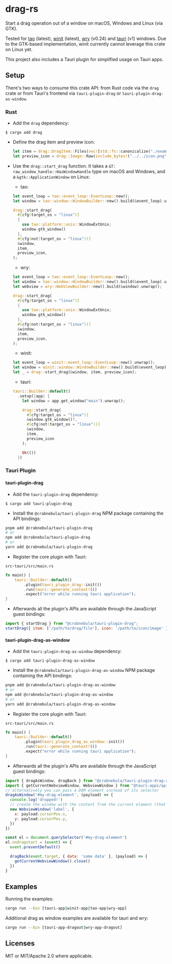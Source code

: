 # drag-rs

Start a drag operation out of a window on macOS, Windows and Linux (via GTK).

Tested for [tao](https://github.com/tauri-apps/tao) (latest), [winit](https://github.com/rust-windowing/winit) (latest), [wry](https://github.com/tauri-apps/wry) (v0.24) and [tauri](https://github.com/tauri-apps/tauri) (v1) windows.
Due to the GTK-based implementation, winit currently cannot leverage this crate on Linux yet.

This project also includes a Tauri plugin for simplified usage on Tauri apps.

## Setup

There's two ways to consume this crate API: from Rust code via the `drag` crate or from Tauri's frontend via `tauri-plugin-drag` or `tauri-plugin-drag-as-window`.

### Rust

- Add the `drag` dependency:

`$ cargo add drag`

- Define the drag item and preview icon:

  ```rust
  let item = drag::DragItem::Files(vec![std::fs::canonicalize("./examples/icon.png").unwrap()]);
  let preview_icon = drag::Image::Raw(include_bytes!("../../icon.png").to_vec());
  ```

- Use the `drag::start_drag` function. It takes a `&T: raw_window_handle::HasWindowHandle` type on macOS and Windows, and a `&gtk::ApplicationWindow` on Linux:

  - tao:
  ```rust
  let event_loop = tao::event_loop::EventLoop::new();
  let window = tao::window::WindowBuilder::new().build(&event_loop).unwrap();

  drag::start_drag(
    #[cfg(target_os = "linux")]
    {
      use tao::platform::unix::WindowExtUnix;
      window.gtk_window()
    },
    #[cfg(not(target_os = "linux"))]
    &window,
    item,
    preview_icon,
  );
  ```

  - wry:
  ```rust
  let event_loop = tao::event_loop::EventLoop::new();
  let window = tao::window::WindowBuilder::new().build(&event_loop).unwrap();
  let webview = wry::WebViewBuilder::new().build(&window).unwrap();

  drag::start_drag(
    #[cfg(target_os = "linux")]
    {
      use tao::platform::unix::WindowExtUnix;
      window.gtk_window()
    },
    #[cfg(not(target_os = "linux"))]
    &window,
    item,
    preview_icon,
  );
  ```

  - winit:
  ```rust
  let event_loop = winit::event_loop::EventLoop::new().unwrap();
  let window = winit::window::WindowBuilder::new().build(&event_loop).unwrap();
  let _ = drag::start_drag(&window, item, preview_icon);
  ```

  - tauri:
  ```rust
  tauri::Builder::default()
    .setup(|app| {
      let window = app.get_window("main").unwrap();

      drag::start_drag(
        #[cfg(target_os = "linux")]
        &window.gtk_window()?,
        #[cfg(not(target_os = "linux"))]
        &window,
        item,
        preview_icon
      );

      Ok(())
    })
  ```

### Tauri Plugin

#### tauri-plugin-drag

- Add the `tauri-plugin-drag` dependency:

`$ cargo add tauri-plugin-drag`

- Install the `@crabnebula/tauri-plugin-drag` NPM package containing the API bindings:

```sh
pnpm add @crabnebula/tauri-plugin-drag
# or
npm add @crabnebula/tauri-plugin-drag
# or
yarn add @crabnebula/tauri-plugin-drag
```

- Register the core plugin with Tauri:

`src-tauri/src/main.rs`

```rust
fn main() {
    tauri::Builder::default()
        .plugin(tauri_plugin_drag::init())
        .run(tauri::generate_context!())
        .expect("error while running tauri application");
}
```

- Afterwards all the plugin's APIs are available through the JavaScript guest bindings:

```javascript
import { startDrag } from "@crabnebula/tauri-plugin-drag";
startDrag({ item: ['/path/to/drag/file'], icon: '/path/to/icon/image' })
```

#### tauri-plugin-drag-as-window

- Add the `tauri-plugin-drag-as-window` dependency:

`$ cargo add tauri-plugin-drag-as-window`

- Install the `@crabnebula/tauri-plugin-drag-as-window` NPM package containing the API bindings:

```sh
pnpm add @crabnebula/tauri-plugin-drag-as-window
# or
npm add @crabnebula/tauri-plugin-drag-as-window
# or
yarn add @crabnebula/tauri-plugin-drag-as-window
```

- Register the core plugin with Tauri:

`src-tauri/src/main.rs`

```rust
fn main() {
    tauri::Builder::default()
        .plugin(tauri_plugin_drag_as_window::init())
        .run(tauri::generate_context!())
        .expect("error while running tauri application");
}
```

- Afterwards all the plugin's APIs are available through the JavaScript guest bindings:

```javascript
import { dragAsWindow, dragBack } from "@crabnebula/tauri-plugin-drag-as-window";
import { getCurrentWebviewWindow, WebviewWindow } from "@tauri-apps/api/webviewWindow";
// alternatively you can pass a DOM element instead of its selector
dragAsWindow('#my-drag-element', (payload) => {
  console.log('dropped!')
  // create the window with the content from the current element (that's is up to you!)
  new WebviewWindow('label', {
    x: payload.cursorPos.x,
    y: payload.cursorPos.y,
  })
})

const el = document.querySelector('#my-drag-element')
el.ondragstart = (event) => {
  event.preventDefault()

  dragBack(event.target, { data: 'some data' }, (payload) => {
    getCurrentWebviewWindow().close()
  })
}
```

## Examples

Running the examples:

```sh
cargo run --bin [tauri-app|winit-app|tao-app|wry-app]
```

Additional drag as window examples are available for tauri and wry:

```sh
cargo run --bin [tauri-app-dragout|wry-app-dragout]
```

## Licenses

MIT or MIT/Apache 2.0 where applicable.
